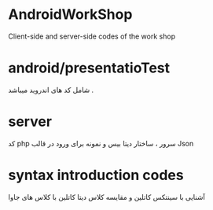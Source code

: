 # AndroidWorkShop
Client-side and server-side codes of the work shop


# android/presentatioTest
شامل کد های اندروید میباشد .

# server
کد php سرور ، ساختار دیتا بیس و نمونه برای ورود در قالب Json

# syntax introduction codes
آشنایی با سینتکس کاتلین و مقایسه کلاس دیتا کاتلین با کلاس های جاوا
